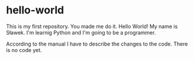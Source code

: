 # hello-world
This is my first repository. You made me do it.
Hello World!
My name is Sławek. I'm learnig Python and I'm going to be a programmer.

According to the manual I have to describe the changes to the code. There is no code yet.
